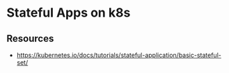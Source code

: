 # Stateful Apps on k8s


## Resources
- https://kubernetes.io/docs/tutorials/stateful-application/basic-stateful-set/
